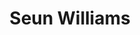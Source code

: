---
title: Seun Williams
featured_image: https://res.cloudinary.com/softcomux/image/upload/v1533651805/sfc/headers/leadership-header.jpg
image_description: Black and white collage of business executives
name: Seun Williams
designation: Chief Marketing Officer
profile: executive
position: 4
image: https://res.cloudinary.com/softcomux/image/upload/v1533656965/sfc/leadership/seun.png
summary: |-
    Lorem ipsum is placeholder text commonly used in the graphic,  print, and publishing industries for previewing layouts and visual mockups
detail: |-
    Seun Williams became Softcom Chief Marketing Officer in 2018 after 4 years at BRANDWORX serving as Senior Brands and Projects Lead (Nigeria) and Country Marketing Manager. Before that Seun ran digital strategy for South African advertising agency Base2 Agency, and worked as Brand Manager, e-Business at Zenith Bank Plc. Seun partners with CEOs, founders and executives in managing brands and marketing strategies. The Lagos-born Seun is also a graduate of the Solvay Brussels School.
---